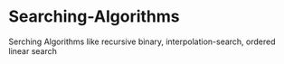 # Searching-Algorithms
Serching Algorithms like recursive binary, interpolation-search, ordered linear search
